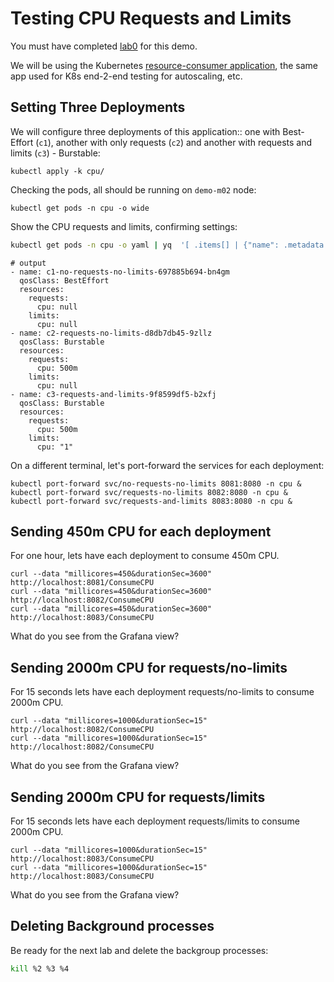 # Testing CPU Requests and Limits

You must have completed [lab0](../lab0/README.md) for this demo.

We will be using the Kubernetes [resource-consumer application](https://github.com/kubernetes/kubernetes/tree/master/test/images/resource-consumer), the same app used for K8s end-2-end testing for autoscaling, etc.

## Setting Three Deployments

We will configure three deployments of this application:: one with Best-Effort (`c1`),  another with only requests (`c2`) and another with requests and limits (`c3`) - Burstable:

```
kubectl apply -k cpu/

```

Checking the pods, all should be running on `demo-m02` node:

```
kubectl get pods -n cpu -o wide
```

Show the CPU requests and limits, confirming settings:

```sh
kubectl get pods -n cpu -o yaml | yq  '[ .items[] | {"name": .metadata.name, "qosClass": .status.qosClass, "resources": {"requests": {"cpu": .spec.containers[0].resources.requests.cpu}, "limits": {"cpu": .spec.containers[0].resources.limits.cpu} } } ]'
```

```
# output
- name: c1-no-requests-no-limits-697885b694-bn4gm
  qosClass: BestEffort
  resources:
    requests:
      cpu: null
    limits:
      cpu: null
- name: c2-requests-no-limits-d8db7db45-9zllz
  qosClass: Burstable
  resources:
    requests:
      cpu: 500m
    limits:
      cpu: null
- name: c3-requests-and-limits-9f8599df5-b2xfj
  qosClass: Burstable
  resources:
    requests:
      cpu: 500m
    limits:
      cpu: "1"

```

On a different terminal, let's port-forward the services for each deployment:

```
kubectl port-forward svc/no-requests-no-limits 8081:8080 -n cpu &
kubectl port-forward svc/requests-no-limits 8082:8080 -n cpu &
kubectl port-forward svc/requests-and-limits 8083:8080 -n cpu &
```

## Sending 450m CPU for each deployment

For one hour, lets have each deployment to consume 450m CPU.

```
curl --data "millicores=450&durationSec=3600" http://localhost:8081/ConsumeCPU
curl --data "millicores=450&durationSec=3600" http://localhost:8082/ConsumeCPU
curl --data "millicores=450&durationSec=3600" http://localhost:8083/ConsumeCPU
```

What do you see from the Grafana view?


## Sending 2000m CPU for requests/no-limits

For 15 seconds lets have each deployment requests/no-limits to consume 2000m CPU.

```
curl --data "millicores=1000&durationSec=15" http://localhost:8082/ConsumeCPU
curl --data "millicores=1000&durationSec=15" http://localhost:8082/ConsumeCPU
```

What do you see from the Grafana view?


## Sending 2000m CPU for requests/limits

For 15 seconds lets have each deployment requests/limits to consume 2000m CPU.

```
curl --data "millicores=1000&durationSec=15" http://localhost:8083/ConsumeCPU
curl --data "millicores=1000&durationSec=15" http://localhost:8083/ConsumeCPU
```

What do you see from the Grafana view?


## Deleting Background processes

Be ready for the next lab and delete the backgroup processes:
```sh
kill %2 %3 %4
```
